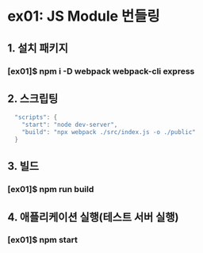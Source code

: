 # ex01: JS Module 번들링

##  1. 설치 패키지
### [ex01]$ npm i -D webpack webpack-cli express
##  2. 스크립팅
```c
  "scripts": {
    "start": "node dev-server",
    "build": "npx webpack ./src/index.js -o ./public"
  }
```
##  3. 빌드
### [ex01]$ npm run build

##  4. 애플리케이션 실행(테스트 서버 실행)
### [ex01]$ npm start
